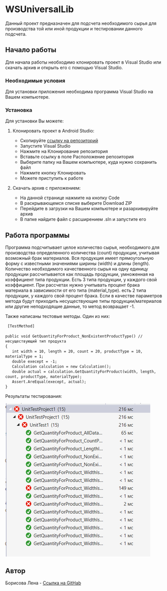 # **WSUniversalLib**

Данный проект предназначен для подсчета необходимого сырья для производства той или иной продукции и тестировании данного подсчета.

## **Начало работы**

Для начала работы необходимо клонировать проект в Visual Studio или скачать архив и открыть его с помощью Visual Studio.

### **Необходимые условия**

Для установки приложения необходима программа Visual Studio на Вашем компьютере.

### **Установка**

Для установки Вы можете:

1. Клонировать проект в Android Studio:

    * Скопируйте [ссылку на репозиторий](https://github.com/BorisovaLena/WSUniversalLib)
    * Запустите Visual Studio
    * Нажмите на Клонирование репозитория
    * Вставьте ссылку в поле Расположение репозитория
    * Выберите папку на Вашем компьютере, куда нужно сохранить файл
    * Нажмите кнопку Клонировать
    * Можете приступить к работе
 
 2. Скачать архив с приложением:
 
    * На данной странице нажмите на кнопку Code
    * В раскрывающемся списке выберите Download ZIP
    * Перейдите в загрузки на Вашем компьютере и разархивируйте архив
    * В папке найдите файл с расширением .sln и запустите его

## **Работа программы**

Программа подсчитывает целое количество сырья, необходимого для производства определенного количества (count) продукции, учитывая возможный брак материалов.
Вся продукция имеет прямоугольную форму  с известными значениями ширины (width) и длины (length).
Количество необходимого качественного сырья на одну единицу продукции рассчитывается как площадь продукции, умноженная на коэффициент типа продукции. Есть 3 типа продукции, у каждого свой коэффициент. 
При рассчетах нужно учитывать процент брака материала в зависимости от его типа (material_type). есть 2 типа продукции, у каждого свой процент брака.
Если в качестве параметров метода будут приходить несуществующие типы продукции/материалов или другие неподходящие данные, то метод возвращает -1.

Также написаны тестовые методы. Один из них:

```
 [TestMethod]
 
public void GetQuantityForProduct_NonExistentProductType() // несуществующий тип продукта 
{
   int width = 10, length = 20, count = 20, productType = 10, materialType = 1;
   double execept = -1;
   Calculation calculation = new Calculation();
   double actual = calculation.GetQuantityForProduct(width, length, count, productType, materialType);
   Assert.AreEqual(execept, actual);
}
```

Результаты тестирования:

![img](https://github.com/BorisovaLena/WSUniversalLib/blob/master/test.png)

## **Автор**

Борисова Лена - [Ссылка на GitHab](https://github.com/BorisovaLena)

 
